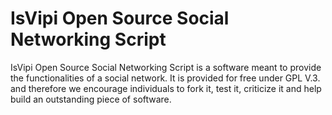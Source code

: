 IsVipi Open Source Social Networking Script
======

IsVipi Open Source Social Networking Script is a software meant to provide the functionalities of a social network.
It is provided for free under GPL V.3. and therefore we encourage individuals to fork it, test it, criticize it and help
build an outstanding piece of software.


